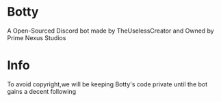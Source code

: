 # Botty
A Open-Sourced Discord bot made by TheUselessCreator and Owned by Prime Nexus Studios 

# Info 
To avoid copyright,we will be keeping Botty's code private until the bot gains a decent following 
